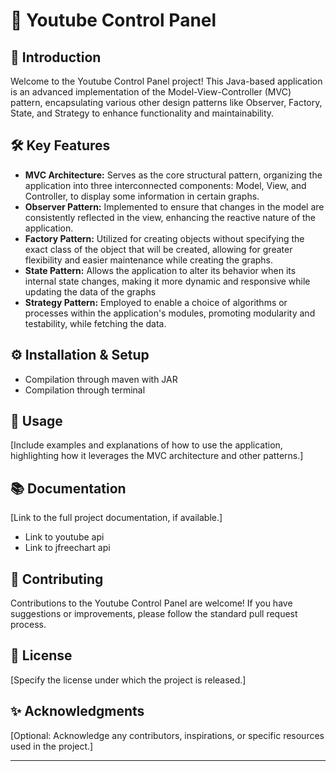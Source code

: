 # 🎥 Youtube Control Panel

## 🌟 Introduction
Welcome to the Youtube Control Panel project! This Java-based application is an advanced implementation of the Model-View-Controller (MVC) pattern, encapsulating various other design patterns like Observer, Factory, State, and Strategy to enhance functionality and maintainability.

## 🛠️ Key Features
- **MVC Architecture:** Serves as the core structural pattern, organizing the application into three interconnected components: Model, View, and Controller, to display some information in certain graphs.
- **Observer Pattern:** Implemented to ensure that changes in the model are consistently reflected in the view, enhancing the reactive nature of the application.
- **Factory Pattern:** Utilized for creating objects without specifying the exact class of the object that will be created, allowing for greater flexibility and easier maintenance while creating the graphs.
- **State Pattern:** Allows the application to alter its behavior when its internal state changes, making it more dynamic and responsive while updating the data of the graphs
- **Strategy Pattern:** Employed to enable a choice of algorithms or processes within the application's modules, promoting modularity and testability, while fetching the data.

## ⚙️ Installation & Setup
- Compilation through maven with JAR
- Compilation through terminal

## 🚀 Usage
[Include examples and explanations of how to use the application, highlighting how it leverages the MVC architecture and other patterns.]


## 📚 Documentation
[Link to the full project documentation, if available.]

- Link to youtube api
- Link to jfreechart api

## 🤝 Contributing
Contributions to the Youtube Control Panel are welcome! If you have suggestions or improvements, please follow the standard pull request process.

## 📝 License
[Specify the license under which the project is released.]

## ✨ Acknowledgments
[Optional: Acknowledge any contributors, inspirations, or specific resources used in the project.]

---
